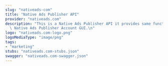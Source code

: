 ```yaml
---
slug: "nativeads-com"
title: "Native Ads Publisher API"
provider: "nativeads.com"
description: "This is a Native Ads Publisher API it provides same functionality as\
  \ Native Ads Publisher Account GUI.\n"
logo: "nativeads.com-logo.png"
logoMediaType: "image/png"
tags:
- "marketing"
stubs: "nativeads.com-stubs.json"
swagger: "nativeads.com-swagger.json"
---
```

